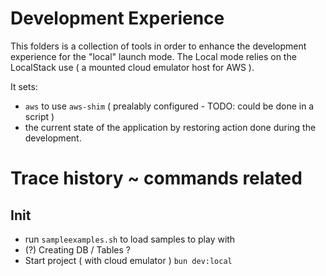 # Development Experience
This folders is a collection of tools in order to enhance the development experience for the "local" launch mode.
The Local mode relies on the LocalStack use ( a mounted cloud emulator host for AWS ).

It sets:
- `aws` to use `aws-shim` ( prealably configured - TODO: could be done in a script ) 
- the current state of the application by restoring action done during the development.


# Trace history ~ commands related
## Init
- run `sampleexamples.sh` to load samples to play with
- (?) Creating DB / Tables ?
- Start project ( with cloud emulator ) `bun dev:local`